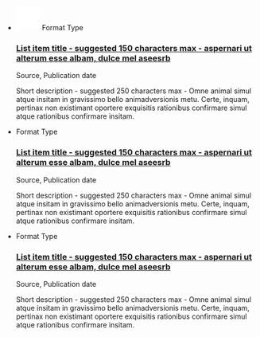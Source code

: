 
<div class="grid-row grid-gap">
  <div class="tablet:grid-col-6">
    <ul class="usa-collection">
        <li class="usa-collection__item">
            <div class="usa-collection__body">
                <div class="format">
                    <img class="format-icon" src="/assets/icons/videocam_white.svg"/>
                    <span>Format Type</span>
                </div>
                <h3 class="usa-collection__heading collection-heading">
                    <a
                    class="usa-link"
                    href="https://trumpadministration.archives.performance.gov/presidents-winners-press-release/">
                        List item title - suggested 150 characters max - aspernari ut alterum esse albam, dulce mel aseesrb
                    </a>
                </h3>
                <p class="source">
                    Source, Publication date
                </p>
                <p class="usa-collection__description">
                    Short description - suggested 250 characters max - Omne animal simul atque insitam in gravissimo bello animadversionis metu. Certe, inquam, pertinax non existimant oportere exquisitis rationibus confirmare simul atque rationibus confirmare insitam.
                </p>
            </div>
        </li>
        <li class="usa-collection__item">
            <div class="usa-collection__body">
                <div class="format">
                    <span>Format Type</span>
                </div>
                <h3 class="usa-collection__heading collection-heading">
                    <a
                    class="usa-link"
                    href="https://trumpadministration.archives.performance.gov/presidents-winners-press-release/">
                        List item title - suggested 150 characters max - aspernari ut alterum esse albam, dulce mel aseesrb
                    </a>
                </h3>
                <p class="source">
                    Source, Publication date
                </p>
                <p class="usa-collection__description">
                    Short description - suggested 250 characters max - Omne animal simul atque insitam in gravissimo bello animadversionis metu. Certe, inquam, pertinax non existimant oportere exquisitis rationibus confirmare simul atque rationibus confirmare insitam.
                </p>
            </div>
        </li>
        <li class="usa-collection__item">
            <div class="usa-collection__body">
                <div class="format">
                    <span>Format Type</span>
                </div>
                <h3 class="usa-collection__heading collection-heading">
                    <a
                    class="usa-link"
                    href="https://trumpadministration.archives.performance.gov/presidents-winners-press-release/">
                        List item title - suggested 150 characters max - aspernari ut alterum esse albam, dulce mel aseesrb
                    </a>
                </h3>
                <p class="source">
                    Source, Publication date
                </p>
                <p class="usa-collection__description">
                    Short description - suggested 250 characters max - Omne animal simul atque insitam in gravissimo bello animadversionis metu. Certe, inquam, pertinax non existimant oportere exquisitis rationibus confirmare simul atque rationibus confirmare insitam.
                </p>
            </div>
        </li>
    </ul>
  </div>
</div>